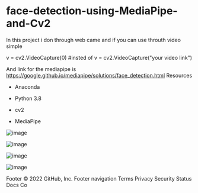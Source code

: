 # face-detection-using-MediaPipe-and-Cv2
In this project i don through web came and if you can use throuth video simple 





v = cv2.VideoCapture(0) 
#insted of
v = cv2.VideoCapture("your video link")



And link for the mediapipe is https://google.github.io/mediapipe/solutions/face_detection.html 
Resources


* Anaconda


* Python 3.8
 
 
* cv2
  
  
* MediaPipe



![image](https://user-images.githubusercontent.com/46403000/188635533-2cb4cf12-9694-48ed-b38c-cbbee25635c2.png)


![image](https://user-images.githubusercontent.com/46403000/188635639-ec60539b-6986-4c0d-9a89-384dc0c6d6c8.png)


![image](https://user-images.githubusercontent.com/46403000/188635743-9bb4abfd-818b-4027-bfac-ffa6e1bd6fcf.png)


![image](https://user-images.githubusercontent.com/46403000/188636181-9c7f6c05-5f85-494c-810a-fde08e34f470.png)





Footer
© 2022 GitHub, Inc.
Footer navigation
Terms
Privacy
Security
Status
Docs
Co
